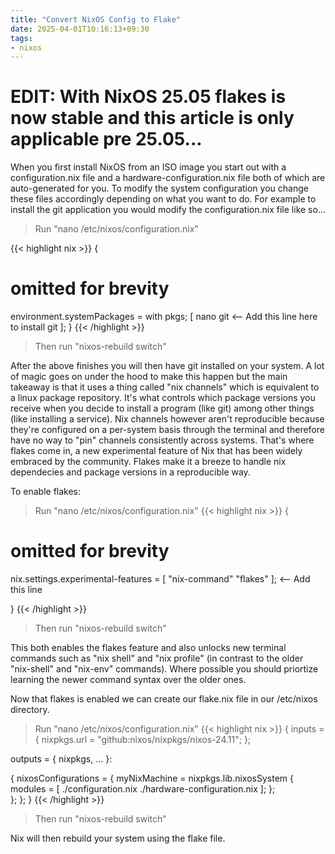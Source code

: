 ```yaml
---
title: "Convert NixOS Config to Flake"
date: 2025-04-01T10:16:13+09:30
tags:
- nixos
---
```

# EDIT: With NixOS 25.05 flakes is now stable and this article is only applicable pre 25.05...
When you first install NixOS from an ISO image you start out with a configuration.nix file and a hardware-configuration.nix file both of which are auto-generated for you. To modify the system configuration you change these files accordingly depending on what you want to do. For example to install the git application you would modify the configuration.nix file like so...
> Run "nano /etc/nixos/configuration.nix"

{{< highlight nix >}}
{
  # omitted for brevity

  environment.systemPackages = with pkgs; [
    nano
    git  <-- Add this line here to install git
  ];
}
{{< /highlight >}}

> Then run "nixos-rebuild switch"

After the above finishes you will then have git installed on your system. A lot of magic goes on under the hood to make this happen but the main takeaway is that it uses a thing called "nix channels" which is equivalent to a linux package repository. It's what controls which package versions you receive when you decide to install a program (like git) among other things (like installing a service). Nix channels however aren't reproducible because they're configured on a per-system basis through the terminal and therefore have no way to "pin" channels consistently across systems. That's where flakes come in, a new experimental feature of Nix that has been widely embraced by the community. Flakes make it a breeze to handle nix dependecies and package versions in a reproducible way.

To enable flakes:
> Run "nano /etc/nixos/configuration.nix"
{{< highlight nix >}}
{
  # omitted for brevity

  nix.settings.experimental-features = [ "nix-command" "flakes" ];  <-- Add this line

}
{{< /highlight >}}

> Then run "nixos-rebuild switch"

This both enables the flakes feature and also unlocks new terminal commands such as "nix shell" and "nix profile" (in contrast to the older "nix-shell" and "nix-env" commands). Where possible you should priortize learning the newer command syntax over the older ones. 

Now that flakes is enabled we can create our flake.nix file in our /etc/nixos directory.
> Run "nano /etc/nixos/configuration.nix"
{{< highlight nix >}}
{
  inputs = {
    nixpkgs.url = "github:nixos/nixpkgs/nixos-24.11";
  };

  outputs = { nixpkgs, ... }:

  {
    nixosConfigurations = {
      myNixMachine = nixpkgs.lib.nixosSystem {
        modules = [
          ./configuration.nix
          ./hardware-configuration.nix
        ]; 
      };  
    };
  };
}
{{< /highlight >}}

> Then run "nixos-rebuild switch"

Nix will then rebuild your system using the flake file.
